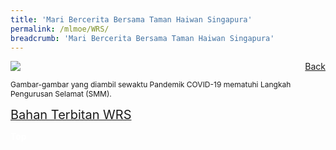 ```yaml
---
title: 'Mari Bercerita Bersama Taman Haiwan Singapura'
permalink: /mlmoe/WRS/
breadcrumb: 'Mari Bercerita Bersama Taman Haiwan Singapura'
---
```

<!-- Global site tag (gtag.js) - Google Ads: 726049306 -->
<script async src="https://www.googletagmanager.com/gtag/js?id=AW-726049306"></script>
<script>
  window.dataLayer = window.dataLayer || [];
  function gtag(){dataLayer.push(arguments);}
  gtag('js', new Date());

  gtag('config', 'AW-726049306');
</script>
<a href="/exhibits/Pameran- Bahasa- Melayu-Malay-Language-Exhibitions-e/Community-Partners/" style="float:right;">Back</a>
 <img src="/images/MTLS2021-WRS-ML-final.jpg"> <br/>
 <p style="font-size:12px;">Gambar-gambar yang diambil sewaktu Pandemik COVID-19 mematuhi Langkah Pengurusan Selamat (SMM).</p>
 
 <a href="/images/WRS-Publications-2021.pdf" target="_blank"><span style="font-size:20px;">Bahan Terbitan WRS</span></a>

<div class="btntop"><a href="#top" style="text-decoration:none;"><span style="color:white"><b>Top</b></span></a></div>

